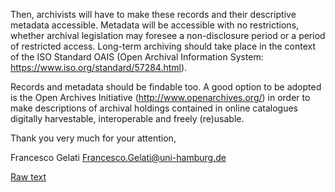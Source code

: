 Then, archivists will have to make these records and their descriptive metadata accessible. Metadata will be accessible with no restrictions, whether archival legislation may foresee a non-disclosure period or a period of restricted access. Long-term archiving should take place in the context of the ISO Standard OAIS (Open Archival Information System: https://www.iso.org/standard/57284.html).

Records and metadata should be findable too. A good option to be adopted is the Open Archives Initiative (http://www.openarchives.org/) in order to make descriptions of archival holdings contained in online catalogues digitally harvestable, interoperable and freely (re)usable.

Thank you very much for your attention,

Francesco Gelati
Francesco.Gelati@uni-hamburg.de

[Raw text](raw-text.md)
